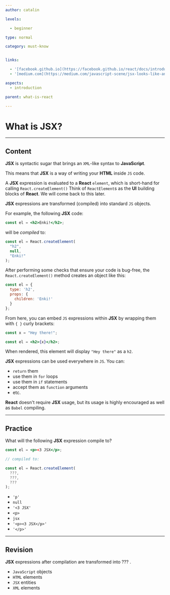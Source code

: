 ```yaml
---
author: catalin

levels:

  - beginner

type: normal

category: must-know


links:

  - '[facebook.github.io](https://facebook.github.io/react/docs/introducing-jsx.html){website}'
  - '[medium.com](https://medium.com/javascript-scene/jsx-looks-like-an-abomination-1c1ec351a918#.amqkpfybp/){website}'

aspects:
  - introduction

parent: what-is-react

---
```


# What is **JSX**?

---
## Content

**JSX** is syntactic sugar that brings an `XML`-like syntax to **JavaScript**.

This means that **JSX** is a way of writing your **HTML** inside `JS` code.

A **JSX** expression is evaluated to a **React** `element`, which is short-hand for calling `React.createElement()` Think of `ReactElement`s as the **UI** building blocks of **React**. We will come back to this later.

**JSX** expressions are transformed (compiled) into standard `JS` objects.

For example, the following **JSX** code:
```jsx
const el = <h2>Enki!</h2>;
```
will be *compiled* to:
```jsx
const el = React.createElement(
  "h2",
  null,
  "Enki!"
);
```

After performing some checks that ensure your code is bug-free, the `React.createElement()` method creates an object like this:

```jsx
const el = {
  type: 'h2',
  props: {
    children: 'Enki!'
  }
};
```

From here, you can embed `JS` expressions within **JSX** by wrapping them with `{ }` curly brackets:
```jsx
const x = "Hey there!";

const el = <h2>{x}</h2>;
```

When rendered, this element will display `"Hey there"` as a `h2`.

**JSX** expressions can be used everywhere in `JS`. You can:
- `return` them
- use them in `for` loops
- use them in `if` statements
- accept them as `function` arguments
- etc.


**React** doesn't require **JSX** usage, but its usage is highly encouraged as well as `Babel` compiling.

---
## Practice

What will the following **JSX** expression compile to?

```jsx
const el = <p><3 JSX</p>;

// compiled to:

const el = React.createElement(
  ???,
  ???, 
  ???
);
```


* `'p'`
* `null`
* `'<3 JSX'`
* `<p>`
* `jsx`
* `'<p><3 JSX</p>'`
* `'</p>'`

---
## Revision

**JSX** expressions after compilation are transformed into
??? .


* `JavaScript` objects
* `HTML` elements
* `JSX` entities
* `XML` elements


